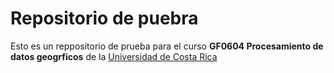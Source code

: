 # Repositorio de puebra

Esto es un reppositorio de prueba para el curso **GF0604 Procesamiento de datos geogrficos** de la [Universidad de Costa Rica](https://www.ucr.ac.cr/)
